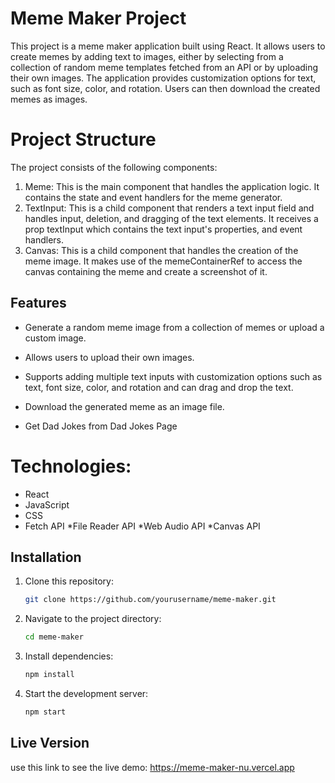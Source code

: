 # Meme Maker Project

This project is a meme maker application built using React. It allows users to create memes by adding text to images, either by selecting from a collection of random meme templates fetched from an API or by uploading their own images. The application provides customization options for text, such as font size, color, and rotation. Users can then download the created memes as images.

# Project Structure

The project consists of the following components:

1. Meme: This is the main component that handles the application logic. It contains the state and event handlers for the meme generator.
2. TextInput: This is a child component that renders a text input field and handles input, deletion, and dragging of the text elements. It receives a prop textInput which contains the text input's properties, and event handlers.
3. Canvas: This is a child component that handles the creation of the meme image. It makes use of the memeContainerRef to access the canvas containing the meme and create a screenshot of it.

## Features

- Generate a random meme image from a collection of memes or upload a custom image.

- Allows users to upload their own images.

- Supports adding multiple text inputs with customization options such as text, font size, color, and rotation and can drag and drop the text.

- Download the generated meme as an image file.

- Get Dad Jokes from Dad Jokes Page

# Technologies:

- React
- JavaScript
- CSS
- Fetch API *File Reader API *Web Audio API *Canvas API

## Installation

1. Clone this repository:
    ```bash
    git clone https://github.com/yourusername/meme-maker.git
    ```

2. Navigate to the project directory:
    ```bash
    cd meme-maker
    ```

3. Install dependencies:
    ```bash
    npm install
    ```

4. Start the development server:
    ```bash
    npm start
    ```

## Live Version

use this link to see the live demo: https://meme-maker-nu.vercel.app



